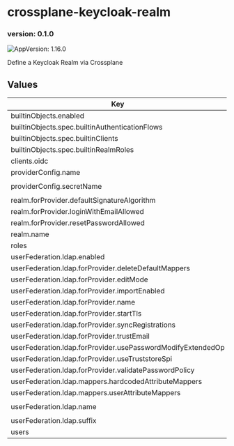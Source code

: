 # crossplane-keycloak-realm

### version: 0.1.0<!-- x-release-please-version -->

![AppVersion: 1.16.0](https://img.shields.io/badge/AppVersion-1.16.0-informational?style=flat-square)

Define a Keycloak Realm via Crossplane

## Values

| Key | Type | Default | Description |
|-----|------|---------|-------------|
| builtinObjects.enabled | bool | `false` |  |
| builtinObjects.spec.builtinAuthenticationFlows | list | `[]` |  |
| builtinObjects.spec.builtinClients | list | `[]` |  |
| builtinObjects.spec.builtinRealmRoles | list | `[]` |  |
| clients.oidc | list | `[]` |  |
| providerConfig.name | string | `"test-provider"` |  |
| providerConfig.secretName | string | `"test-provider-credentials"` |  |
| realm.forProvider.defaultSignatureAlgorithm | string | `"RS256"` |  |
| realm.forProvider.loginWithEmailAllowed | bool | `true` |  |
| realm.forProvider.resetPasswordAllowed | bool | `true` |  |
| realm.name | string | `"test-realm"` |  |
| roles | list | `[]` |  |
| userFederation.ldap.enabled | bool | `false` |  |
| userFederation.ldap.forProvider.deleteDefaultMappers | bool | `true` |  |
| userFederation.ldap.forProvider.editMode | string | `"WRITABLE"` |  |
| userFederation.ldap.forProvider.importEnabled | bool | `true` |  |
| userFederation.ldap.forProvider.name | string | `"ldap"` |  |
| userFederation.ldap.forProvider.startTls | bool | `false` |  |
| userFederation.ldap.forProvider.syncRegistrations | bool | `true` |  |
| userFederation.ldap.forProvider.trustEmail | bool | `false` |  |
| userFederation.ldap.forProvider.usePasswordModifyExtendedOp | bool | `false` |  |
| userFederation.ldap.forProvider.useTruststoreSpi | string | `"ONLY_FOR_LDAPS"` |  |
| userFederation.ldap.forProvider.validatePasswordPolicy | bool | `false` |  |
| userFederation.ldap.mappers.hardcodedAttributeMappers | list | `[]` |  |
| userFederation.ldap.mappers.userAttributeMappers | list | `[]` |  |
| userFederation.ldap.name | string | `"ldap-user-federation"` |  |
| userFederation.ldap.suffix | string | `"$$ldap.suffix"` |  |
| users | list | `[]` |  |

